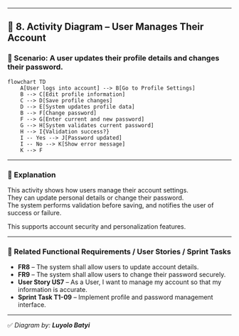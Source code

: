 
---

## 👤 8. Activity Diagram – User Manages Their Account

### 🎯 Scenario: A user updates their profile details and changes their password.

```mermaid
flowchart TD
    A[User logs into account] --> B[Go to Profile Settings]
    B --> C[Edit profile information]
    C --> D[Save profile changes]
    D --> E[System updates profile data]
    B --> F[Change password]
    F --> G[Enter current and new password]
    G --> H[System validates current password]
    H --> I{Validation success?}
    I -- Yes --> J[Password updated]
    I -- No --> K[Show error message]
    K --> F
```

---

### 📝 Explanation

This activity shows how users manage their account settings.  
They can update personal details or change their password.  
The system performs validation before saving, and notifies the user of success or failure.

This supports account security and personalization features.

---

### 🔗 Related Functional Requirements / User Stories / Sprint Tasks

- **FR8** – The system shall allow users to update account details.  
- **FR9** – The system shall allow users to change their password securely.  
- **User Story US7** – As a User, I want to manage my account so that my information is accurate.  
- **Sprint Task T1-09** – Implement profile and password management interface.

---

✅ *Diagram by: **Luyolo Batyi***

